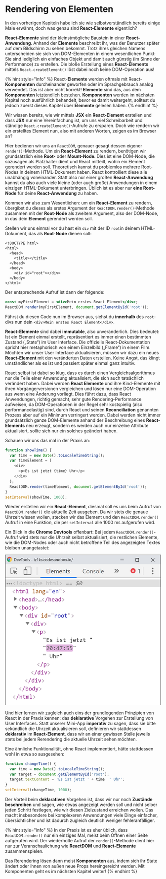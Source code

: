# Rendering von Elementen

In den vorherigen Kapiteln habe ich sie wie selbstverständlich bereits einige Male erwähnt, doch was genau sind **React-Elemente** eigentlich?

**React-Elemente** sind der kleinstmögliche Baustein in einer **React-Anwendung**. Anhand der **Elemente** beschreibt ihr, was der Benutzer später auf dem Bildschirm zu sehen bekommt. Trotz ihres gleichen Namens unterscheiden sie sich von DOM-Elementen in einem wesentlichen Punkt: Sie sind lediglich ein einfaches Objekt und damit auch günstig \(im Sinne der Performance\) zu erstellen. Die bloße Erstellung eines **React-Elements** mittels `React.createElement()` löst dabei noch keine DOM-Operation aus!

{% hint style="info" %}
React-**Elemente** werden oftmals mit React-**Komponenten** durcheinander geworfen oder im Sprachgebrauch analog verwendet. Das ist aber nicht korrekt! **Elemente** sind das, aus dem **Komponenten** letztendlich bestehen. **Komponenten** werden im nächsten Kapitel noch ausführlich behandelt, bevor es damit weitergeht, solltest du jedoch zuerst dieses Kapitel über **Elemente** gelesen haben.
{% endhint %}

Wir wissen bereits, wie wir mittels **JSX** ein **React-Element** erstellen und dass **JSX** nur eine Vereinfachung ist, um uns viel Schreibarbeit und ständige `React.createElement()`-Aufrufe zu ersparen. Doch wie rendern wir ein erstelltes Element nun, also mit anderen Worten, zeigen es im Browser an?

Hier bedienen wir uns an `ReactDOM`, genauer gesagt dessen eigener `render()`-Methode. Um ein **React-Element** zu rendern, benötigen wir grundsätzlich eine **Root-** oder **Mount-Node**. Dies ist eine DOM-Node, die sozusagen als Platzhalter dient und React mitteilt, wohin ein Element gerendert werden soll. Theoretisch kannst du problemlos mehrere Root-Nodes in deinem HTML-Dokument haben. React kontrolliert diese alle unabhängig voneinander. Statt also nur einer großen **React-Anwendung** kannst du also auch viele kleine \(oder auch große\) Anwendungen in einem einzigen HTML-Dokument unterbringen. Üblich ist es aber nur **eine Root-Node** für deine **React-Anwendung** zu haben.

Kommen wir also zum Wesentlichen: um ein **React-Element** zu rendern, übergibst du dieses als erstes Argument der `ReactDOM.render()`-Methode zusammen mit der **Root-Node** als zweitem Argument, also der DOM-Node, in das dein **Element** gerendert werden soll.

Stellen wir uns einmal vor du hast ein `div` mit der ID `root`in deinem HTML-Dokument, das als **Root-Node** dienen soll:

```markup
<!DOCTYPE html>
<html>
  <head>
    <title></title>
  </head>
  <body>
    <div id="root"></div>
  </body>
</html>
```

 Der entsprechende Aufruf ist dann der folgende:

```jsx
const myFirstElement = <div>Mein erstes React Element</div>;
ReactDOM.render(myFirstElement, document.getElementById('root'));
```

Führst du diesen Code nun im Browser aus, siehst du **innerhalb** des `root`-divs nun dein `<div>Mein erstes React Element</div>`.

**React-Elemente** sind dabei **immutable**, also unveränderlich. Dies bedeutet: Ist ein Element einmal erstellt, repräsentiert es immer einen bestimmten Zustand \(„State“\) im User Interface. Die offizielle React-Dokumentation spricht hier metaphorisch von einem Einzelbild \(„Frame“\) in einem Film. Möchten wir unser User Interface aktualisieren, müssen wir dazu ein neues **React-Element** mit den veränderten Daten erstellen. Keine Angst, das klingt umständlicher als es ist und passiert später einmal ganz intuitiv.

React selbst ist dabei so klug, dass es durch einen Vergleichsalgorithmus nur die Teile einer Anwendung aktualisiert, die sich auch tatsächlich verändert haben. Dabei werden **React Elemente** und ihre Kind-Elemente mit ihren Vorgängerversionen vergleichen und lösen nur eine DOM-Operation aus wenn eine Änderung vorliegt. Dies führt dazu, dass React Anwendungen, richtig gemacht, sehr gute Rendering-Performance aufweisen, da DOM-Operationen in der Regel sehr kostspielig \(also performancelastig\) sind, durch React und seinen **Reconciliation** genannten Prozess aber auf ein Minimum verringert werden. Dabei werden nicht immer grundsätzlich ganze DOM-Elemente anhand der Beschreibung eines **React-Elements** neu erzeugt, sondern es werden auch nur einzelne Attribute aktualisiert, sollte sich nur ein solches geändert haben.

Schauen wir uns das mal in der Praxis an:

```javascript
function showTime() {
  var time = new Date().toLocaleTimeString();
  var timeElement = (
    <div>
      <p>Es ist jetzt {time} Uhr</p>
    </div>
  );
  ReactDOM.render(timeElement, document.getElementById('root'));
}
setInterval(showTime, 1000);
```

Wieder erstellen wir ein **React-Element**, diesmal soll es uns beim Aufruf von `ReactDOM.render()` die aktuelle Zeit ausgeben. Da wir stets die genaue Uhrzeit wissen wollen, stecken wir das Element und den `ReactDOM.render()` Aufruf in eine Funktion, die per `setInterval` alle 1000 ms aufgerufen wird.

Ein Blick in die **Chrome Devtools** offenbart: Bei jedem `ReactDOM.render()`-Aufruf wird stets nur die Uhrzeit selbst aktualisiert, die restlichen Elemente, wie die DOM-Nodes oder auch nicht betroffene Teil des angezeigten Textes bleiben unangetastet:

![React aktualisiert nur die Zeit selbst, nichts anderes.](../.gitbook/assets/react-update.png)

Und hier lernen wir zugleich auch eins der grundlegenden Prinzipien von React in der Praxis kennen: das **deklarative** Vorgehen zur Erstellung von User Interfaces. Statt unserer Mini-App **imperativ** zu sagen, dass sie bitte sekündlich die Uhrzeit aktualisieren soll, definieren wir stattdessen **deklarativ** im **React-Element**, dass wir an einer gewissen Stelle jeweils stets bei jedem Rerendering die aktuelle Uhrzeit sehen möchten.

Eine ähnliche Funktionalität, ohne React implementiert, hätte stattdessen wohl in etwa so ausgesehen:

```javascript
function changeTime() {
  var time = new Date().toLocaleTimeString();
  var target = document.getElementById('root');
  target.textContent = 'Es ist jetzt ' + time  ' Uhr';
}
setInterval(changeTime, 1000);
```

Der Vorteil beim **deklarativen** Vorgehen ist, dass wir nur noch **Zustände beschreiben** und sagen, wie etwas angezeigt werden soll und nicht selber jeden Schritt festlegen, wie wir diesen Zielzustand erreichen wollen. Das macht insbesondere bei komplexeren Anwendungen viele Dinge einfacher, übersichtlicher und ist dadurch zugleich deutlich weniger fehleranfälliger.

{% hint style="info" %}
In der Praxis ist es eher üblich, dass `ReactDOM.render()` nur ein einziges Mal, meist beim Öffnen einer Seite aufgerufen wird. Der wiederholte Aufruf der `render()`-Methode dient hier nur zur Veranschaulichung wie **ReactDOM** und **React-Elemente** zusammenspielen. 

Das Rerendering lösen dann meist **Komponenten** aus, indem sich ihr State ändert oder ihnen von außen neue Props hereingereicht werden. Mit Komponenten geht es im nächsten Kapitel weiter!
{% endhint %}


